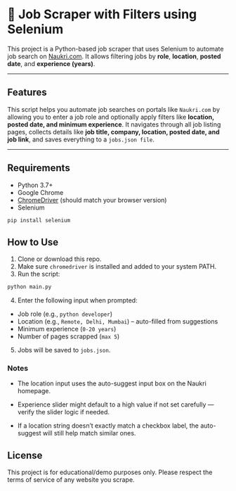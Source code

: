# 🧠 Job Scraper with Filters using Selenium

This project is a Python-based job scraper that uses Selenium to automate job search on [Naukri.com](https://www.naukri.com). It allows filtering jobs by **role**, **location**, **posted date**, and **experience (years)**.

---

## Features

This script helps you automate job searches on portals like `Naukri.com` by allowing you to enter a job role and optionally apply filters like **location, posted date, and minimum experience**. It navigates through all job listing pages, collects details like **job title, company, location, posted date, and job link**, and saves everything to a `jobs.json file`.

---

## Requirements

- Python 3.7+
- Google Chrome
- [ChromeDriver](https://sites.google.com/a/chromium.org/chromedriver/) (should match your browser version)
- Selenium

```bash
pip install selenium
```
## How to Use

1. Clone or download this repo.
2. Make sure `chromedriver` is installed and added to your system PATH.
3. Run the script:
``` bash
python main.py
```
4. Enter the following input when prompted:

- Job role (e.g., `python developer`)
- Location (e.g., `Remote, Delhi, Mumbai`) – auto-filled from suggestions
- Minimum experience (`0-20 years`)
- Number of pages scrapped (`max 5`)

5. Jobs will be saved to `jobs.json`.


### Notes
- The location input uses the auto-suggest input box on the Naukri homepage.

- Experience slider might default to a high value if not set carefully — verify the slider logic if needed.

- If a location string doesn’t exactly match a checkbox label, the auto-suggest will still help match similar ones.

## License
This project is for educational/demo purposes only. Please respect the terms of service of any website you scrape.